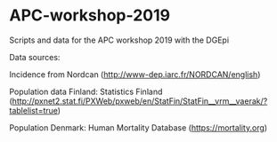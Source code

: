 # APC-workshop-2019
Scripts and data for the APC workshop 2019 with the DGEpi

Data sources:

Incidence from Nordcan (http://www-dep.iarc.fr/NORDCAN/english)

Population data Finland: Statistics Finland (http://pxnet2.stat.fi/PXWeb/pxweb/en/StatFin/StatFin__vrm__vaerak/?tablelist=true)

Population Denmark: Human Mortality Database (https://mortality.org)
